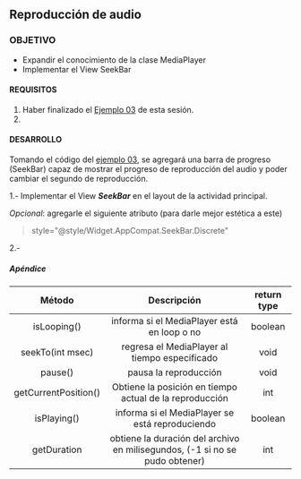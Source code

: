 ## Reproducción de audio

### OBJETIVO 

- Expandir el conocimiento de la clase MediaPlayer
- Implementar el View SeekBar

#### REQUISITOS 

1. Haber finalizado el [Ejemplo 03](/../../tree/master/Sesion-04/Ejemplo-03) de esta sesión.
2. 

#### DESARROLLO

Tomando el código del [ejemplo 03](/../../tree/master/Sesion-04/Ejemplo-03), se agregará una barra de progreso (SeekBar) capaz de mostrar el progreso de reproducción del audio y poder cambiar el segundo de reproducción.

1.- Implementar el View ***SeekBar*** en el layout de la actividad principal.

*Opcional*: agregarle el siguiente atributo (para darle mejor estética a este) 
>style="@style/Widget.AppCompat.SeekBar.Discrete"

2.- 



##### Apéndice 

| Método | Descripción  | return type  |
| :-----:| :----------: | :----------: |
| isLooping() | informa si el MediaPlayer está en loop o no | boolean |
| seekTo(int msec) | regresa el MediaPlayer al tiempo especificado | void | 
| pause() | pausa la reproducción | void |
| getCurrentPosition() | Obtiene la posición en tiempo actual de la reproducción | int | 
|isPlaying() | informa si el MediaPlayer se está reproduciendo | boolean |
| getDuration | obtiene la duración del archivo en milisegundos, (-1 si no se pudo obtener) | int |
